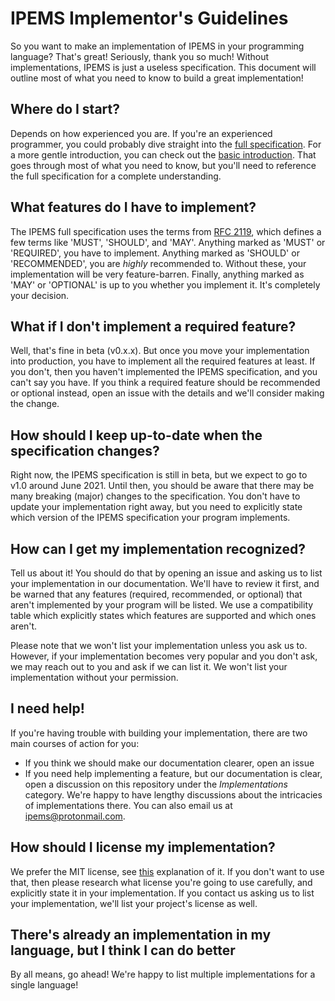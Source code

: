 # IPEMS Implementor's Guidelines

So you want to make an implementation of IPEMS in your programming language? That's great! Seriously, thank you so much! Without implementations, IPEMS is just a useless specification. This document will outline most of what you need to know to build a great implementation!

## Where do I start?

Depends on how experienced you are. If you're an experienced programmer, you could probably dive straight into the [full specification](specification). For a more gentle introduction, you can check out the [basic introduction](basic-introduction). That goes through most of what you need to know, but you'll need to reference the full specification for a complete understanding.

## What features do I have to implement?

The IPEMS full specification uses the terms from [RFC 2119](https://tools.ietf.org/html/rfc2119), which defines a few terms like 'MUST', 'SHOULD', and 'MAY'. Anything marked as 'MUST' or 'REQUIRED', you have to implement. Anything marked as 'SHOULD' or 'RECOMMENDED', you are *highly* recommended to. Without these, your implementation will be very feature-barren. Finally, anything marked as 'MAY' or 'OPTIONAL' is up to you whether you implement it. It's completely your decision. 

## What if I don't implement a required feature?

Well, that's fine in beta (v0.x.x). But once you move your implementation into production, you have to implement all the required features at least. If you don't, then you haven't implemented the IPEMS specification, and you can't say you have. If you think a required feature should be recommended or optional instead, open an issue with the details and we'll consider making the change.

## How should I keep up-to-date when the specification changes?

Right now, the IPEMS specification is still in beta, but we expect to go to v1.0 around June 2021. Until then, you should be aware that there may be many breaking (major) changes to the specification. You don't have to update your implementation right away, but you need to explicitly state which version of the IPEMS specification your program implements.

## How can I get my implementation recognized?

Tell us about it! You should do that by opening an issue and asking us to list your implementation in our documentation. We'll have to review it first, and be warned that any features (required, recommended, or optional) that aren't implemented by your program will be listed. We use a compatibility table which explicitly states which features are supported and which ones aren't.

Please note that we won't list your implementation unless you ask us to. However, if your implementation becomes very popular and you don't ask, we may reach out to you and ask if we can list it. We won't list your implementation without your permission.

## I need help!

If you're having trouble with building your implementation, there are two main courses of action for you:

- If you think we should make our documentation clearer, open an issue
- If you need help implementing a feature, but our documentation is clear, open a discussion on this repository under the *Implementations* category. We're happy to have lengthy discussions about the intricacies of implementations there. You can also email us at [ipems@protonmail.com](mailto:ipems@protonmail.com).

## How should I license my implementation?

We prefer the MIT license, see [this](https://choosealicense.com/licenses/mit/) explanation of it. If you don't want to use that, then please research what license you're going to use carefully, and explicitly state it in your implementation. If you contact us asking us to list your implementation, we'll list your project's license as well.

## There's already an implementation in my language, but I think I can do better

By all means, go ahead! We're happy to list multiple implementations for a single language!

[specification]: ./protocol/specification.md
[basic-introduction]: ./protocol/basic-introduction.md
